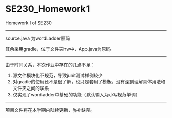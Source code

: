 # SE230_Homework1
Homework Ⅰ of SE230

---

source.java 为wordLadder原码

其余采用gradle，位于文件夹hw中，App.java为原码

---



由于时间关系，本次作业中存在的几点不足：
1. 源文件模块化不规范，导致junit测试样例较少
2. 对gradle的使用还不是很了解，也只是套用了模板，没有深刻理解具体用法和文件夹之间的联系
3. 仅实现了wordladder中基础的功能（默认输入为小写规范单词）

---

项目文件将在本学期内陆续更新，弥补缺陷。
